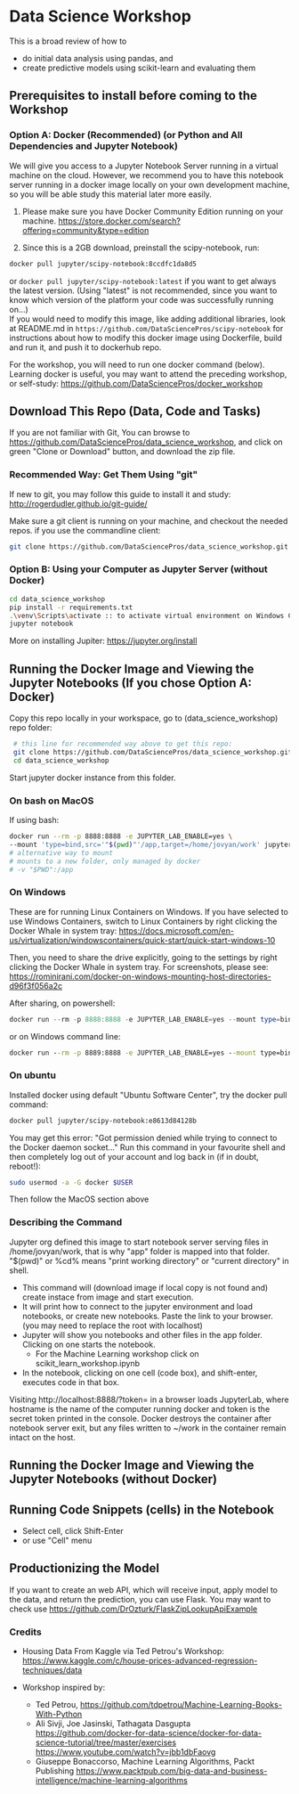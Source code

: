 # Data Science Workshop

This is a broad review of how to
- do initial data analysis using pandas, and 
- create predictive models using scikit-learn and evaluating them

## Prerequisites to install before coming to the Workshop
### Option A: Docker (Recommended) (or Python and All Dependencies and Jupyter Notebook)
We will give you access to a Jupyter Notebook Server running in a virtual machine on the cloud. However, 
we recommend you to have this notebook server running in a docker image locally on your own development machine, 
so you will be able study this material later more easily.

1. Please make sure you have Docker Community Edition running on your machine.
https://store.docker.com/search?offering=community&type=edition

2. Since this is a 2GB download, preinstall the scipy-notebook, run:
```bash
docker pull jupyter/scipy-notebook:8ccdfc1da8d5
```
or `docker pull jupyter/scipy-notebook:latest` if you want to get always the latest version. (Using "latest" is not 
recommended, since you want to know which version of the platform your code was successfully running on...)   
If you would need to modify this image, like adding additional libraries, look at README.md in 
`https://github.com/DataSciencePros/scipy-notebook` for instructions about how to modify this docker image using 
Dockerfile, build and run it, and push it to dockerhub repo.

For the workshop, you will need to run one docker command (below).  
Learning docker is useful, you may want to attend the preceding workshop, or self-study:
https://github.com/DataSciencePros/docker_workshop

## Download This Repo (Data, Code and Tasks)
If you are not familiar with Git, You can browse to https://github.com/DataSciencePros/data_science_workshop, 
and click on green "Clone or Download" button, and download the zip file.

### Recommended Way: Get Them Using "git"
If new to git, you may follow this guide to install it and study:
http://rogerdudler.github.io/git-guide/ 

 [//]: # "or https://product.hubspot.com/blog/git-and-github-tutorial-for-beginners"

Make sure a git client is running on your machine, and checkout the needed repos.
if you use the commandline client:
```bash
git clone https://github.com/DataSciencePros/data_science_workshop.git
```
### Option B: Using your Computer as Jupyter Server (without Docker)
```bash
cd data_science_workshop
pip install -r requirements.txt
.\venv\Scripts\activate :: to activate virtual environment on Windows COmmandline
jupyter notebook
```

More on installing Jupiter:
https://jupyter.org/install

## Running the Docker Image and Viewing the Jupyter Notebooks (If you chose Option A: Docker)
Copy this repo locally in your workspace, go to (data_science_workshop) repo folder:
```bash
 # this line for recommended way above to get this repo:
 git clone https://github.com/DataSciencePros/data_science_workshop.git
 cd data_science_workshop
```
Start jupyter docker instance from this folder.

### On bash on MacOS
If using bash:
 ```bash
 docker run --rm -p 8888:8888 -e JUPYTER_LAB_ENABLE=yes \
 --mount 'type=bind,src='"$(pwd)"'/app,target=/home/jovyan/work' jupyter/scipy-notebook:8ccdfc1da8d5
 # alternative way to mount
 # mounts to a new folder, only managed by docker
 # -v "$PWD":/app
```
### On Windows
These are for running Linux Containers on Windows.
If you have selected to use Windows Containers, switch to Linux Containers by right clicking the Docker Whale in system tray:
https://docs.microsoft.com/en-us/virtualization/windowscontainers/quick-start/quick-start-windows-10

Then, you need to share the drive explicitly, going to the settings by right clicking the Docker Whale in system tray.
For screenshots, please see:
https://rominirani.com/docker-on-windows-mounting-host-directories-d96f3f056a2c

After sharing, on powershell: 
```powershell
docker run --rm -p 8888:8888 -e JUPYTER_LAB_ENABLE=yes --mount type=bind,src=$(pwd)/app,target=/home/jovyan/work jupyter/scipy-notebook:e8613d84128b
```
or on Windows command line:
```cmd
docker run --rm -p 8889:8888 -e JUPYTER_LAB_ENABLE=yes --mount type=bind,src=%cd%/app,target=/home/jovyan/work jupyter/scipy-notebook:e8613d84128b
```

### On ubuntu
Installed docker using default "Ubuntu Software Center", try the docker pull command:
```bash
docker pull jupyter/scipy-notebook:e8613d84128b
```
You may get this error:
"Got permission denied while trying to connect to the Docker daemon socket..."
Run this command in your favourite shell and then completely log out of your account and log back in (if in doubt, reboot!):

```bash
sudo usermod -a -G docker $USER
```
Then follow the MacOS section above

### Describing the Command 

Jupyter org defined this image to start notebook server serving files in /home/jovyan/work,
that is why "app" folder is mapped into that folder.
"$(pwd)" or %cd% means "print working directory" or "current directory" in shell.

- This command will (download image if local copy is not found and) create instace from image and start execution.
- It will print how to connect to the jupyter environment and load notebooks, or create new notebooks.
Paste the link to your browser.
(you may need to replace the root with localhost)
- Jupyter will show you notebooks and other files in the app folder. Clicking on one starts the notebook. 
  - For the Machine Learning workshop click on scikit_learn_workshop.ipynb
- In the notebook, clicking on one cell (code box), and shift-enter, executes code in that box.

Visiting http://localhost:8888/?token=<token> in a browser loads JupyterLab, where hostname is the name of the computer running docker and token is the secret token printed in the console. Docker destroys the container after notebook server exit, but any files written to ~/work in the container remain intact on the host.

## Running the Docker Image and Viewing the Jupyter Notebooks (without Docker)


## Running Code Snippets (cells) in the Notebook
- Select cell, click Shift-Enter
- or use "Cell" menu

## Productionizing the Model
If you want to create an web API, which will receive input, apply model to the data, and return the prediction, you can use Flask.
You may want to check use 
https://github.com/DrOzturk/FlaskZipLookupApiExample
### Credits
- Housing Data From Kaggle via Ted Petrou's Workshop: 
https://www.kaggle.com/c/house-prices-advanced-regression-techniques/data

- Workshop inspired by: 
  - Ted Petrou, https://github.com/tdpetrou/Machine-Learning-Books-With-Python
  - Ali Sivji, Joe Jasinski, Tathagata Dasgupta
  https://github.com/docker-for-data-science/docker-for-data-science-tutorial/tree/master/exercises
  https://www.youtube.com/watch?v=jbb1dbFaovg
  - Giuseppe Bonaccorso, Machine Learning Algorithms, Packt Publishing
  https://www.packtpub.com/big-data-and-business-intelligence/machine-learning-algorithms
